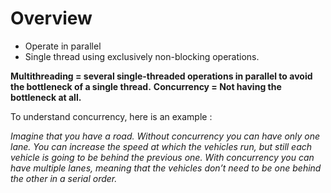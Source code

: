 # Overview

- Operate in parallel
- Single thread using exclusively non-blocking operations.

**Multithreading = several single-threaded operations in parallel to avoid the bottleneck of a single thread.**
**Concurrency = Not having the bottleneck at all.**

To understand concurrency, here is an example :

*Imagine that you have a road. Without concurrency you can have only one lane. You can increase the speed at which the vehicles run, but still each vehicle is going to be behind the previous one. With concurrency you can have multiple lanes, meaning that the vehicles don’t need to be one behind the other in a serial order.*
